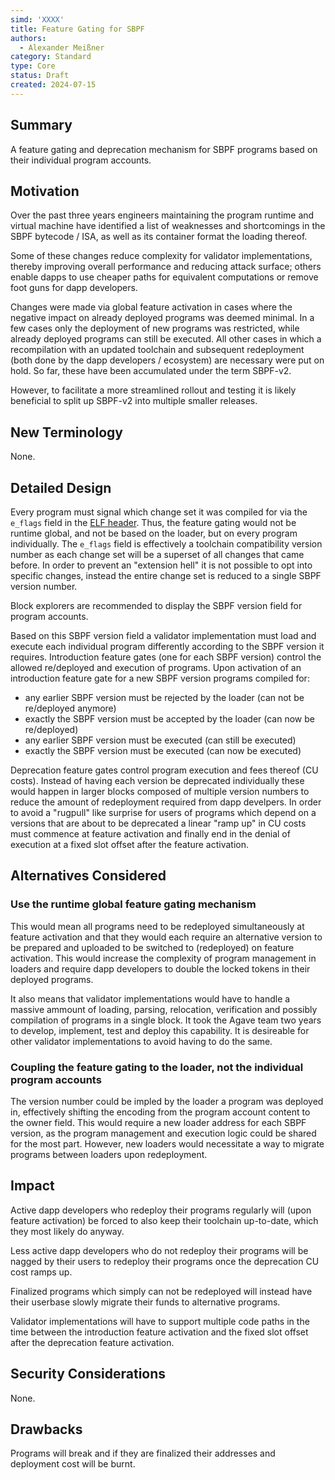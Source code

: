 ```yaml
---
simd: 'XXXX'
title: Feature Gating for SBPF
authors:
  - Alexander Meißner
category: Standard
type: Core
status: Draft
created: 2024-07-15
---
```


## Summary

A feature gating and deprecation mechanism for SBPF programs based on their individual program accounts.

## Motivation

Over the past three years engineers maintaining the program runtime and virtual machine have identified a list of weaknesses and shortcomings in the SBPF bytecode / ISA, as well as its container format the loading thereof.

Some of these changes reduce complexity for validator implementations, thereby improving overall performance and reducing attack surface; others enable dapps to use cheaper paths for equivalent computations or remove foot guns for dapp developers.

Changes were made via global feature activation in cases where the negative impact on already deployed programs was deemed minimal. In a few cases only the deployment of new programs was restricted, while already deployed programs can still be executed. All other cases in which a recompilation with an updated toolchain and subsequent redeployment (both done by the dapp developers / ecosystem) are necessary were put on hold. So far, these have been accumulated under the term SBPF-v2.

However, to facilitate a more streamlined rollout and testing it is likely beneficial to split up SBPF-v2 into multiple smaller releases.

## New Terminology

None.

## Detailed Design

Every program must signal which change set it was compiled for via the `e_flags` field in the [ELF header](https://refspecs.linuxfoundation.org/elf/gabi4+/ch4.eheader.html). Thus, the feature gating would not be runtime global, and not be based on the loader, but on every program individually. The `e_flags` field is effectively a toolchain compatibility version number as each change set will be a superset of all changes that came before. In order to prevent an "extension hell" it is not possible to opt into specific changes, instead the entire change set is reduced to a single SBPF version number.

Block explorers are recommended to display the SBPF version field for program accounts.

Based on this SBPF version field a validator implementation must load and execute each individual program differently according to the SBPF version it requires. Introduction feature gates (one for each SBPF version) control the allowed re/deployed and execution of programs. Upon activation of an introduction feature gate for a new SBPF version programs compiled for:
- any earlier SBPF version must be rejected by the loader (can not be re/deployed anymore)
- exactly the SBPF version must be accepted by the loader (can now be re/deployed)
- any earlier SBPF version must be executed (can still be executed)
- exactly the SBPF version must be executed (can now be executed)

Deprecation feature gates control program execution and fees thereof (CU costs). Instead of having each version be deprecated individually these would happen in larger blocks composed of multiple version numbers to reduce the amount of redeployment required from dapp develpers. In order to avoid a "rugpull" like surprise for users of programs which depend on a versions that are about to be deprecated a linear "ramp up" in CU costs must commence at feature activation and finally end in the denial of execution at a fixed slot offset after the feature activation.

## Alternatives Considered

### Use the runtime global feature gating mechanism
This would mean all programs need to be redeployed simultaneously at feature activation and that they would each require an alternative version to be prepared and uploaded to be switched to (redeployed) on feature activation. This would increase the complexity of program management in loaders and require dapp developers to double the locked tokens in their deployed programs.

It also means that validator implementations would have to handle a massive ammount of loading, parsing, relocation, verification and possibly compilation of programs in a single block. It took the Agave team two years to develop, implement, test and deploy this capability. It is desireable for other validator implementations to avoid having to do the same.

### Coupling the feature gating to the loader, not the individual program accounts
The version number could be impled by the loader a program was deployed in, effectively shifting the encoding from the program account content to the owner field. This would require a new loader address for each SBPF version, as the program management and execution logic could be shared for the most part. However, new loaders would necessitate a way to migrate programs between loaders upon redeployment.

## Impact

Active dapp developers who redeploy their programs regularly will (upon feature activation) be forced to also keep their toolchain up-to-date, which they most likely do anyway.

Less active dapp developers who do not redeploy their programs will be nagged by their users to redeploy their programs once the deprecation CU cost ramps up.

Finalized programs which simply can not be redeployed will instead have their userbase slowly migrate their funds to alternative programs.

Validator implementations will have to support multiple code paths in the time between the introduction feature activation and the fixed slot offset after the deprecation feature activation.

## Security Considerations

None.

## Drawbacks

Programs will break and if they are finalized their addresses and deployment cost will be burnt.
